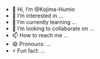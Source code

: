- 👋 Hi, I’m @Kojima-Humio
- 👀 I’m interested in ...
- 🌱 I’m currently learning ...
- 💞️ I’m looking to collaborate on ...
- 📫 How to reach me ...
- 😄 Pronouns: ...
- ⚡ Fun fact: ...

<!---
Kojima-Humio/Kojima-Humio is a ✨ special ✨ repository because its `README.md` (this file) appears on your GitHub profile.
You can click the Preview link to take a look at your changes.
--->
